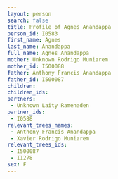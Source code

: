 ```yaml
---
layout: person
search: false
title: Profile of Agnes Anandappa
person_id: I0583
first_name: Agnes
last_name: Anandappa
full_name: Agnes Anandappa
mother: Unknown Rodrigo Muniarem
mother_id: I500088
father: Anthony Francis Anandappa
father_id: I500087
children:
children_ids:
partners:
 - Unknown Laity Ramenaden
partner_ids:
 - I0588
relevant_trees_names:
 - Anthony Francis Anandappa
 - Xavier Rodrigo Muniarem
relevant_trees_ids:
 - I500087
 - I1278
sex: F
---
```


